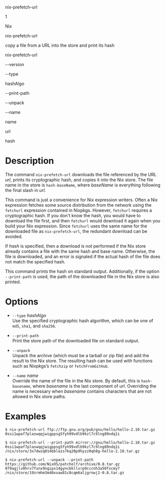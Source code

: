 nix-prefetch-url

1

Nix

nix-prefetch-url

copy a file from a URL into the store and print its hash

nix-prefetch-url

\--version

\--type

hashAlgo

\--print-path

\--unpack

\--name

name

url

hash

# Description

The command `nix-prefetch-url` downloads the file referenced by the URL
*url*, prints its cryptographic hash, and copies it into the Nix store.
The file name in the store is `hash-baseName`, where *baseName* is
everything following the final slash in *url*.

This command is just a convenience for Nix expression writers. Often a
Nix expression fetches some source distribution from the network using
the `fetchurl` expression contained in Nixpkgs. However, `fetchurl`
requires a cryptographic hash. If you don't know the hash, you would
have to download the file first, and then `fetchurl` would download it
again when you build your Nix expression. Since `fetchurl` uses the same
name for the downloaded file as `nix-prefetch-url`, the redundant
download can be avoided.

If *hash* is specified, then a download is not performed if the Nix
store already contains a file with the same hash and base name.
Otherwise, the file is downloaded, and an error is signaled if the
actual hash of the file does not match the specified hash.

This command prints the hash on standard output. Additionally, if the
option `--print-path` is used, the path of the downloaded file in the
Nix store is also printed.

# Options

  - `--type` *hashAlgo*  
    Use the specified cryptographic hash algorithm, which can be one of
    `md5`, `sha1`, and `sha256`.

  - `--print-path`  
    Print the store path of the downloaded file on standard output.

  - `--unpack`  
    Unpack the archive (which must be a tarball or zip file) and add the
    result to the Nix store. The resulting hash can be used with
    functions such as Nixpkgs’s `fetchzip` or `fetchFromGitHub`.

  - `--name` *name*  
    Override the name of the file in the Nix store. By default, this is
    `hash-basename`, where *basename* is the last component of *url*.
    Overriding the name is necessary when *basename* contains characters
    that are not allowed in Nix store paths.

# Examples

    $ nix-prefetch-url ftp://ftp.gnu.org/pub/gnu/hello/hello-2.10.tar.gz
    0ssi1wpaf7plaswqqjwigppsg5fyh99vdlb9kzl7c9lng89ndq1i
    
    $ nix-prefetch-url --print-path mirror://gnu/hello/hello-2.10.tar.gz
    0ssi1wpaf7plaswqqjwigppsg5fyh99vdlb9kzl7c9lng89ndq1i
    /nix/store/3x7dwzq014bblazs7kq20p9hyzz0qh8g-hello-2.10.tar.gz
    
    $ nix-prefetch-url --unpack --print-path https://github.com/NixOS/patchelf/archive/0.8.tar.gz
    079agjlv0hrv7fxnx9ngipx14gyncbkllxrp9cccnh3a50fxcmy7
    /nix/store/19zrmhm3m40xxaw81c8cqm6aljgrnwj2-0.8.tar.gz

